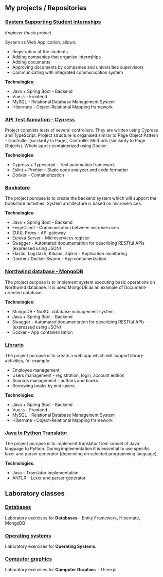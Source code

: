 ## My projects / Repositories
### [System Supporting Student Internships](https://github.com/igordzie97/student-interhsips-system)
*Engineer thesis project.* 

System as Web Application, allows: 
- Registration of the students
- Adding companies that organise internships 
- Adding documents
- Approving documents by companies and universities supervisors
- Communicating with integrated communication system

**Technologies:** 
- Java + Spring Boot - Backend
- Vue.js - Frontend
- MySQL - Relational Database Management System
- Hibernate - Object-Relational Mapping framework

### [API Test Aumation - Cypress](https://github.com/igordzie97/cypress-api-automation)
Project constists tests of several controllers. They are written using Cypress and TypeScript. Project structure is organised similar to Page Object Pattern - Controller (similarity to Page), Controller Methods (similarity to Page Objects). Whole app is containerized using Docker.

**Technologies:**
- Cypress + Typescript - Test automation framework 
- Eslint + Prettier -  Static code analyzer and code formatter
- Docker - Containerization

### [Bookstore](https://github.com/igordzie97/bookstore-microservices)
The project puropse is to create the backend system which will support the bookstore activities. System architecture is based on microservices.

**Technologies:**
- Java + Spring Boot - Backend
- FeignClient - Communication between microservices
- ZUUL Proxy - API gateway
- Eureka Server - Microservices register
- Swagger - Automated documentation for describing RESTful APIs (expressed using JSON)
- Elastic, Logstash, Kibana, Zipkin - Application monitoring
- Docker / Docker Swarm - App containerization

### [Northwind database - MongoDB](https://github.com/igordzie97/mongodb-databases-project)
The project purpose is to implement system executing basic operations on Northwind database. It is used MongoDB as an example of Document-oriented database.

**Technologies:** 
- MongoDB - NoSQL database management system
- Java + Spring Boot - Backend
- Swagger - Automated documentation for describing RESTful APIs (expressed using JSON)
- Docker - App containerization

### [Librario](https://github.com/igordzie97/librario-project)
The project puropse is to create a web app which will support library activities, for example:
- Employee management
- Users management - registration, login, account edition
- Sources management - authors and books
- Borrowing books by end-users.

**Technologies:**
- Java + Spring Boot - Backend
- Vue.js - Frontend
- MySQL - Relational Database Management System
- Hibernate - Object-Relational Mapping framework

### [Java to Python Translator](https://github.com/igordzie97/java-to-python-translator)
The project puropse is to implement translator from subset of Java language to Python. During implementation it is essential to use specific lexer and parser generator (depending on selected programming language).

**Technologies:**
- Java - Translator implementation
- ANTLR - Lexer and parser generator

## Laboratory classes
### [Databases](https://github.com/igordzie97/databases-frameworks)
Laboratory exercises for **Databases** - Entity Framework, Hibernate, MongoDB

### [Operating systems](https://github.com/igordzie97/operating-systems)
Laboratory exercises for **Operating Systems**.

### [Computer graphics](https://github.com/igordzie97/computer-graphics)
Laboratory exercises for **Computer Graphics** - Three.js.
